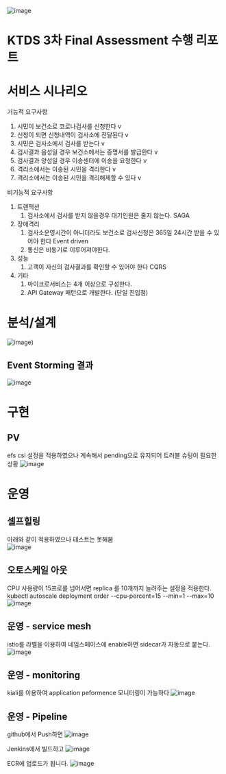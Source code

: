 ![image](https://github.com/otonowook/food-delivery/assets/152375871/ab8797e8-209f-440e-b1e0-5a305f089db0)

# KTDS 3차 Final Assessment 수행 리포트


# 서비스 시나리오

기능적 요구사항
1. 시민이 보건소로 코로나검사를 신청한다 v
2. 신청이 되면 신청내역이 검사소에 전달된다 v
3. 시민은 검사소에서 검사를 받는다 v
5. 검사결과 음성일 경우 보건소에서는 증명서를 발급한다 v
6. 검사결과 양성일 경우 이송센터에 이송을 요청한다 v
7. 격리소에서는 이송된 시민을 격리한다 v
8. 격리소에서는 이송된 시민을 격리해제할 수 있다 v
    

비기능적 요구사항  
1. 트랜잭션
    1. 검사소에서 검사를 받지 않을경우 대기인원은 줄지 않는다.  SAGA
2. 장애격리
    1. 검사소운영시간이 아니더라도 보건소로 검사신청은 365일 24시간 받을 수 있어야 한다  Event driven
    2. 통신은 비동기로 이루어져야한다.
3. 성능
    1. 고객이 자신의 검사결과를 확인할 수 있어야 한다  CQRS
4. 기타
    1. 마이크로서비스는 4개 이상으로 구성한다.
    2. API Gateway 패턴으로 개발한다. (단일 진입점)


# 분석/설계
 ![image](https://github.com/otonowook/covidprevention/assets/152375871/5eb66574-f9e4-4008-9a35-d2616feff0c9))

## Event Storming 결과
![image](https://github.com/otonowook/covidprevention/assets/152375871/e43a765d-aefb-43a5-8ad9-f75fb5925f07)

# 구현

## PV 
efs csi 설정을 적용하였으나 계속해서 pending으로 유지되어 트러블 슈팅이 필요한 상황
![image](https://github.com/otonowook/covidprevention/assets/152375871/0562fb31-75d3-4e29-bea8-6d3c0b61cd95)



# 운영

## 셀프힐링
아래와 같이 적용하였으나 테스트는 못해봄         
![image](https://github.com/otonowook/covidprevention/assets/152375871/70c75d86-a0ba-4127-ac2e-05cdeb7e65d5)

## 오토스케일 아웃
CPU 사용량이 15프로를 넘어서면 replica 를 10개까지 늘려주는 설정을 적용한다. 
kubectl autoscale deployment order --cpu-percent=15 --min=1 --max=10
![image](https://github.com/otonowook/covidprevention/assets/152375871/d1f73c07-29e9-481b-8e9d-0ccf288f7f1d)

## 운영 - service mesh
istio를 라벨을 이용하여 네임스페이스에 enable하면 sidecar가 자동으로 붙는다.
![image](https://github.com/otonowook/covidprevention/assets/152375871/2f21d159-a2f9-452e-84c5-19147cafefb0)

## 운영 - monitoring
kiali를 이용하여 application peformence 모니터링이 가능하다
![image](https://github.com/otonowook/covidprevention/assets/152375871/43e9a299-86e0-48ad-91d6-bd131214a460)

## 운영 - Pipeline
github에서 Push하면 
![image](https://github.com/otonowook/covidprevention/assets/152375871/858d350b-65f8-4ae7-ac30-cf7985315d60)

Jenkins에서 빌드하고 
![image](https://github.com/otonowook/covidprevention/assets/152375871/59ab46f3-8488-46b1-baec-7d631345ab75)

ECR에 업로드가 됩니다.
![image](https://github.com/otonowook/covidprevention/assets/152375871/702056b7-cd7a-42b1-a311-4d57f742309b)
